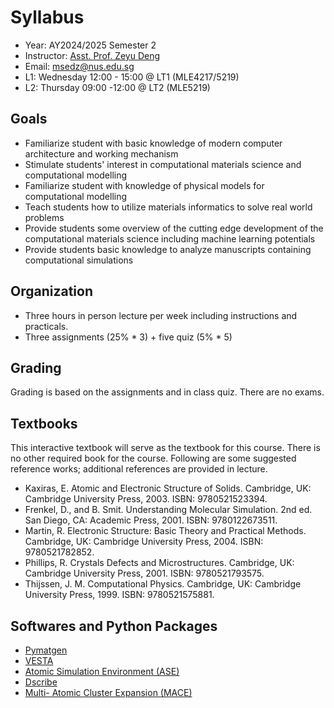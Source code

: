 # Syllabus
- Year: AY2024/2025 Semester 2
- Instructor: [Asst. Prof. Zeyu Deng](https://cde.nus.edu.sg/mse/staff/zeyu-deng/)
- Email: msedz@nus.edu.sg
- L1: Wednesday 12:00 - 15:00 @ LT1 (MLE4217/5219)
- L2: Thursday 09:00 -12:00 @ LT2 (MLE5219)

## Goals
- Familiarize student with basic knowledge of modern computer architecture and working mechanism
- Stimulate students' interest in computational materials science and computational modelling
- Familiarize student with knowledge of physical models for computational modelling
- Teach students how to utilize materials informatics to solve real world problems
- Provide students some overview of the cutting edge development of the computational materials science including machine learning potentials
- Provide students basic knowledge to analyze manuscripts containing computational simulations
## Organization
- Three hours in person lecture per week including instructions and practicals.
- Three assignments (25% * 3) + five quiz (5% * 5)

## Grading
Grading is based on the assignments and in class quiz. There are no exams.

## Textbooks
This interactive textbook will serve as the textbook for this course. There is no other required book for the course. Following are some suggested reference works; additional references are provided in lecture.

- Kaxiras, E. Atomic and Electronic Structure of Solids. Cambridge, UK: Cambridge University Press, 2003. ISBN: 9780521523394.
- Frenkel, D., and B. Smit. Understanding Molecular Simulation. 2nd ed. San Diego, CA: Academic Press, 2001. ISBN: 9780122673511.
- Martin, R. Electronic Structure: Basic Theory and Practical Methods. Cambridge, UK: Cambridge University Press, 2004. ISBN: 9780521782852.
- Phillips, R. Crystals Defects and Microstructures. Cambridge, UK: Cambridge University Press, 2001. ISBN: 9780521793575.
- Thijssen, J. M. Computational Physics. Cambridge, UK: Cambridge University Press, 1999. ISBN: 9780521575881.

## Softwares and Python Packages
- [Pymatgen](https://pymatgen.org)
- [VESTA](https://jp-minerals.org/vesta/en/)
- [Atomic Simulation Environment (ASE)](https://wiki.fysik.dtu.dk/ase/)
- [Dscribe](https://singroup.github.io/dscribe/latest/)
- [Multi- Atomic Cluster Expansion (MACE)](https://github.com/ACEsuit/mace)
